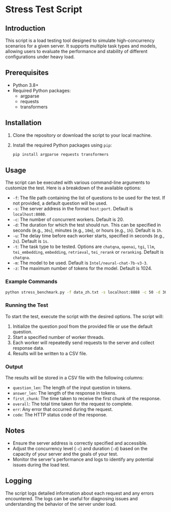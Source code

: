 # Stress Test Script

## Introduction

This script is a load testing tool designed to simulate high-concurrency scenarios for a given server. It supports multiple task types and models, allowing users to evaluate the performance and stability of different configurations under heavy load.

## Prerequisites

- Python 3.8+
- Required Python packages:
  - argparse
  - requests
  - transformers

## Installation

1. Clone the repository or download the script to your local machine.
2. Install the required Python packages using `pip`:

   ```sh
   pip install argparse requests transformers
   ```

## Usage

The script can be executed with various command-line arguments to customize the test. Here is a breakdown of the available options:

- `-f`: The file path containing the list of questions to be used for the test. If not provided, a default question will be used.
- `-s`: The server address in the format `host:port`. Default is `localhost:8080`.
- `-c`: The number of concurrent workers. Default is 20.
- `-d`: The duration for which the test should run. This can be specified in seconds (e.g., `30s`), minutes (e.g., `10m`), or hours (e.g., `1h`). Default is `1h`.
- `-u`: The delay time before each worker starts, specified in seconds (e.g., `2s`). Default is `1s`.
- `-t`: The task type to be tested. Options are `chatqna`, `openai`, `tgi`, `llm`, `tei_embedding`, `embedding`, `retrieval`, `tei_rerank` or `reranking`. Default is `chatqna`.
- `-m`: The model to be used. Default is `Intel/neural-chat-7b-v3-3`.
- `-z`: The maximum number of tokens for the model. Default is 1024.

### Example Commands

```bash
python stress_benchmark.py -f data_zh.txt -s localhost:8888 -c 50 -d 30m -t chatqna
```

### Running the Test

To start the test, execute the script with the desired options. The script will:

1. Initialize the question pool from the provided file or use the default question.
2. Start a specified number of worker threads.
3. Each worker will repeatedly send requests to the server and collect response data.
4. Results will be written to a CSV file.

### Output

The results will be stored in a CSV file with the following columns:

- `question_len`: The length of the input question in tokens.
- `answer_len`: The length of the response in tokens.
- `first_chunk`: The time taken to receive the first chunk of the response.
- `overall`: The total time taken for the request to complete.
- `err`: Any error that occurred during the request.
- `code`: The HTTP status code of the response.

## Notes

- Ensure the server address is correctly specified and accessible.
- Adjust the concurrency level (`-c`) and duration (`-d`) based on the capacity of your server and the goals of your test.
- Monitor the server's performance and logs to identify any potential issues during the load test.

## Logging

The script logs detailed information about each request and any errors encountered. The logs can be useful for diagnosing issues and understanding the behavior of the server under load.

